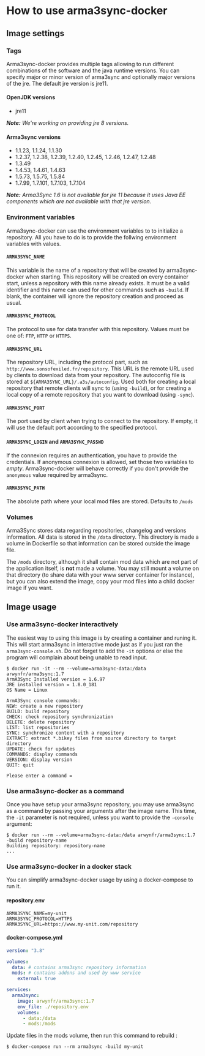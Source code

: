# How to use arma3sync-docker

## Image settings

### Tags

Arma3sync-docker provides multiple tags allowing to run different combinations of the software and the java runtime versions. You can specify major or minor version of arma3sync and optionally major versions of the jre. The default jre version is jre11.


#### OpenJDK versions
* jre11

***Note:** We're working on providing jre 8 versions.*

#### Arma3sync versions
* 1.1.23, 1.1.24, 1.1.30
* 1.2.37, 1.2.38, 1.2.39, 1.2.40, 1.2.45, 1.2.46, 1.2.47, 1.2.48
* 1.3.49
* 1.4.53, 1.4.61, 1.4.63
* 1.5.73, 1.5.75, 1.5.84
* 1.7.99, 1.7.101, 1.7.103, 1.7.104

***Note:** Arma3Sync 1.6 is not available for jre 11 because it uses Java EE components which are not available with that jre version.*

### Environment variables

Arma3sync-docker can use the environment variables to to initialize a repository. All you have to do is to provide the follwing environment variables with values.

#### `ARMA3SYNC_NAME`

This variable is the name of a repository that will be created by arma3sync-docker when starting. This repository will be created on every container start, unless a repository with this name already exists. It must be a valid identifier and this name can used for other commands such as `-build`. If blank, the container will ignore the repository creation and proceed as usual.

#### `ARMA3SYNC_PROTOCOL`

The protocol to use for data transfer with this repository. Values must be one of: `FTP`, `HTTP` or `HTTPS`.

#### `ARMA3SYNC_URL`

The repository URL, including the protocol part, such as `http://www.sonsofexiled.fr/repository`. This URL is the remote URL used by clients to download data from your repository. The autoconfig file is stored at `${ARMA3SYNC_URL}/.a3s/autoconfig`. Used both for creating a local repository that remote clients will sync to (using `-build`), or for creating a local copy of a remote repository that you want to download (using `-sync`).

#### `ARMA3SYNC_PORT`

The port used by client when trying to connect to the repository. If empty, it will use the default port according to the specified protocol.

#### `ARMA3SYNC_LOGIN` and `ARMA3SYNC_PASSWD`

If the connexion requires an authentication, you have to provide the credentials. If anonymous connexion is allowed, set those two variables to *empty*. Arma3sync-docker will behave correctly if you don't provide the `anonymous` value required by arma3sync.

#### `ARMA3SYNC_PATH`

The absolute path where your local mod files are stored. Defaults to `/mods`

### Volumes

Arma3Sync stores data regarding repositories, changelog and versions information. All data is stored in the `/data` directory. This directory is made a volume in Dockerfile so that information can be stored outside the image file.

The `/mods` directory, although it shall contain mod data which are not part of the application itself, is **not** made a volume. You may still mount a volume on that directory (to share data with your www server container for instance), but you can also extend the image, copy your mod files into a child docker image if you want.

## Image usage

### Use arma3sync-docker interactively

The easiest way to using this image is by creating a container and runing it. This will start arma3sync in interactive mode just as if you just ran the `arma3sync-console.sh`. Do not forget to add the `-it` options or else the program will complain about being unable to read input.

```console
$ docker run -it --rm --volume=arma3sync-data:/data arwynfr/arma3sync:1.7
ArmA3Sync Installed version = 1.6.97
JRE installed version = 1.8.0_181
OS Name = Linux

ArmA3Sync console commands:
NEW: create a new repository
BUILD: build repository
CHECK: check repository synchronization
DELETE: delete repository
LIST: list repositories
SYNC: synchronize content with a repository
EXTRACT: extract *.bikey files from source directory to target directory
UPDATE: check for updates
COMMANDS: display commands
VERSION: display version
QUIT: quit

Please enter a command =
```

### Use arma3sync-docker as a command

Once you have setup your arma3sync repository, you may use arma3sync as a command by passing your arguments after the image name. This time, the `-it` parameter is not required, unless you want to provide the `-console` argument:

```console
$ docker run --rm --volume=arma3sync-data:/data arwynfr/arma3sync:1.7 -build repository-name
Building repository: repository-name
...
```

### Use arma3sync-docker in a docker stack

You can simplify arma3sync-docker usage by using a docker-compose to run it.

#### repository.env
```env
ARMA3SYNC_NAME=my-unit
ARMA3SYNC_PROTOCOL=HTTPS
ARMA3SYNC_URL=https://www.my-unit.com/repository
```

#### docker-compose.yml
```yml
version: "3.8"

volumes:
  data: # contains arma3sync repository information
  mods: # contains addons and used by www service
    external: true

services:
  arma3sync:
    image: arwynfr/arma3sync:1.7
    env_file: ./repository.env
    volumes:
      - data:/data
      - mods:/mods
```

Update files in the mods volume, then run this command to rebuild :
```console
$ docker-compose run --rm arma3sync -build my-unit
```